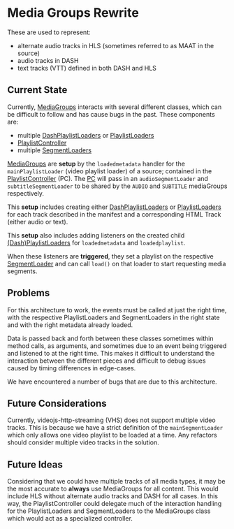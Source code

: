 # Media Groups Rewrite

These are used to represent:
- alternate audio tracks in HLS (sometimes referred to as MAAT in the source)
- audio tracks in DASH
- text tracks (VTT) defined in both DASH and HLS

## Current State

Currently, [MediaGroups][mg] interacts with several different classes, which can be difficult to follow and has cause bugs in the past. These components are:
- multiple [DashPlaylistLoaders][dpl] or [PlaylistLoaders][pl]
- [PlaylistController][PC]
- multiple [SegmentLoaders][sl]

[MediaGroups][mg] are **setup** by the `loadedmetadata` handler for the `mainPlaylistLoader` (video playlist loader) of a source; contained in the [PlaylistController][PC] (PC). The [PC] will pass in an `audioSegmentLoader` and `subtitleSegmentLoader` to be shared by the `AUDIO` and `SUBTITLE` mediaGroups respectively.

This **setup** includes creating either [DashPlaylistLoaders][dpl] or [PlaylistLoaders][pl] for each track described in the manifest and a corresponding HTML Track (either audio or text).

This **setup** also includes adding listeners on the created child [(Dash)PlaylistLoaders][pl] for `loadedmetadata` and `loadedplaylist`.

When these listeners are **triggered**, they set a playlist on the respective [SegmentLoader][sl] and can call `load()` on that loader to start requesting media segments.

## Problems

For this architecture to work, the events must be called at just the right time, with the respective PlaylistLoaders and SegmentLoaders in the right state and with the right metadata already loaded.

Data is passed back and forth between these classes sometimes within method calls, as arguments, and sometimes due to an event being triggered and listened to at the right time. This makes it difficult to understand the interaction between the different pieces and difficult to debug issues caused by timing differences in edge-cases.

We have encountered a number of bugs that are due to this architecture.

## Future Considerations

Currently, videojs-http-streaming (VHS) does not support multiple video tracks. This is because we have a strict definition of the `mainSegmentLoader` which only allows one video playlist to be loaded at a time. Any refactors should consider multiple video tracks in the solution.

## Future Ideas

Considering that we could have multiple tracks of all media types, it may be the most accurate to **always** use MediaGroups for all content. This would include HLS without alternate audio tracks and DASH for all cases. In this way, the PlaylistController could delegate much of the interaction handling for the PlaylistLoaders and SegmentLoaders to the MediaGroups class which would act as a specialized controller.

[dpl]: ../src/dash-playlist-loader.js
[mg]: ../src/media-groups.js
[pl]: ../src/playlist-loader.js
[PC]: ../src/playlist-controller.js
[sl]: ../src/segment-loader.js

